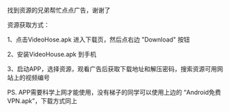 找到资源的兄弟帮忙点点广告，谢谢了

资源获取方式：

1、点击VideoHose.apk 进入下载页，然后点右边 "Download" 按钮

2、安装VideoHouse.apk 到手机

3、启动APP，选择资源，观看广告后获取下载地址和解压密码，搜索资源可用网站上的视频编号

PS. APP需要科学上网才能使用，没有梯子的同学可以使用上边的 “Android免费VPN.apk”，下载方式同上
